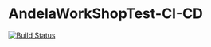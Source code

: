 # AndelaWorkShopTest-CI-CD

[![Build Status](https://travis-ci.org/abayo-luc/AndelaWorkShopTest-CI-CD.svg?branch=master)](https://travis-ci.org/abayo-luc/AndelaWorkShopTest-CI-CD)

